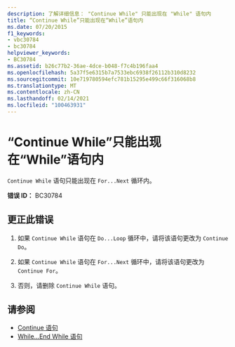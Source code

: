 ```yaml
---
description: 了解详细信息： "Continue While" 只能出现在 "While" 语句内
title: “Continue While”只能出现在“While”语句内
ms.date: 07/20/2015
f1_keywords:
- vbc30784
- bc30784
helpviewer_keywords:
- BC30784
ms.assetid: b26c77b2-36ae-4dce-b048-f7c4b196faa4
ms.openlocfilehash: 5a37f5e6315b7a7533ebc6938f26112b310d8232
ms.sourcegitcommit: 10e719780594efc781b15295e499c66f316068b8
ms.translationtype: MT
ms.contentlocale: zh-CN
ms.lasthandoff: 02/14/2021
ms.locfileid: "100463931"
---
```

# <a name="continue-while-can-only-appear-inside-a-while-statement"></a>“Continue While”只能出现在“While”语句内

`Continue While` 语句只能出现在 `For...Next` 循环内。  
  
 **错误 ID：** BC30784  
  
## <a name="to-correct-this-error"></a>更正此错误  
  
1. 如果 `Continue While` 语句在 `Do...Loop` 循环中，请将该语句更改为 `Continue Do`。  
  
2. 如果 `Continue While` 语句在 `For...Next` 循环中，请将该语句更改为 `Continue For`。  
  
3. 否则，请删除 `Continue While` 语句。  
  
## <a name="see-also"></a>请参阅

- [Continue 语句](../language-reference/statements/continue-statement.md)
- [While...End While 语句](../language-reference/statements/while-end-while-statement.md)
